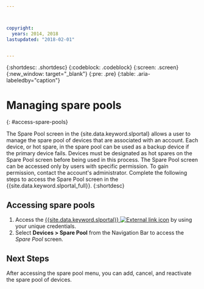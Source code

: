 ```yaml
---



copyright:
  years: 2014, 2018
lastupdated: "2018-02-01"


---
```


{:shortdesc: .shortdesc}
{:codeblock: .codeblock}
{:screen: .screen}
{:new_window: target="_blank"}
{:pre: .pre}
{:table: .aria-labeledby="caption"}


# Managing spare pools 
{: #access-spare-pools}

The Spare Pool screen in the {site.data.keyword.slportal} allows a user to manage the spare pool of devices that are associated with an account. Each device, or hot spare, in the spare pool can be used as a backup device if the primary device fails. Devices must be designated as hot spares on the Spare Pool screen before being used in this process. The Spare Pool screen can be accessed only by users with specific permission. To gain permission, contact the account's administrator. Complete the following steps to access the Spare Pool screen in the {{site.data.keyword.slportal_full}}.
{:shortdesc}

## Accessing spare pools

1. Access the [{{site.data.keyword.slportal}} ![External link icon](../icons/launch-glyph.svg "External link icon")](https://control.softlayer.com/) by using your unique credentials.
2. Select **Devices > Spare Pool** from the Navigation Bar to access the *Spare Pool* screen.


## Next Steps
After accessing the spare pool menu, you can add, cancel, and reactivate the spare pool of devices. 
